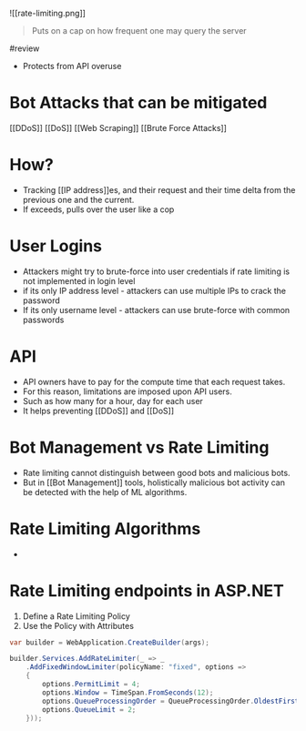 ![[rate-limiting.png]]
> Puts on a cap on how frequent one may query the server

#review
- Protects from API overuse
# Bot Attacks that can be mitigated
[[DDoS]] 
[[DoS]]
[[Web Scraping]]
[[Brute Force Attacks]]
# How?
- Tracking [[IP address]]es, and their request and their time delta from the previous one and the current.
- If exceeds, pulls over the user like a cop
# User Logins
- Attackers might try to brute-force into user credentials if rate limiting is not implemented in login level
- if its only IP address level - attackers can use multiple IPs to crack the password
- If its only username level - attackers can use brute-force with common passwords
# API
- API owners have to pay for the compute time that each request takes.
- For this reason, limitations are imposed upon API users.
- Such as how many for a hour, day for each user
- It helps preventing [[DDoS]] and [[DoS]] 
# Bot Management vs Rate Limiting
- Rate limiting cannot distinguish between good bots and malicious bots. 
- But in [[Bot Management]] tools, holistically malicious bot activity can be detected with the help of ML algorithms.
# Rate Limiting Algorithms
- 
# Rate Limiting endpoints in ASP.NET
1. Define a Rate Limiting Policy
2. Use the Policy with Attributes
```csharp
var builder = WebApplication.CreateBuilder(args);

builder.Services.AddRateLimiter(_ => _
    .AddFixedWindowLimiter(policyName: "fixed", options =>
    {
        options.PermitLimit = 4;
        options.Window = TimeSpan.FromSeconds(12);
        options.QueueProcessingOrder = QueueProcessingOrder.OldestFirst;
        options.QueueLimit = 2;
    }));
```
